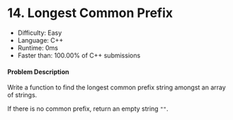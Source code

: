 # 14. Longest Common Prefix

- Difficulty: Easy
- Language: C++
- Runtime: 0ms
- Faster than: 100.00% of C++ submissions

#### Problem Description

Write a function to find the longest common prefix string amongst an array of strings.

If there is no common prefix, return an empty string `""`.